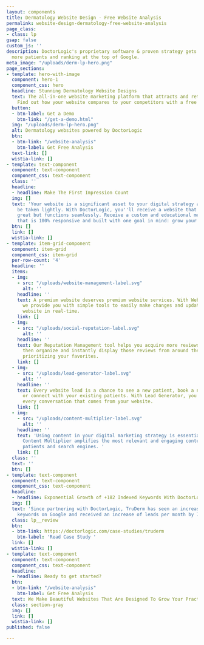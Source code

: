 ```yaml
---
layout: components
title: Dermatology Website Design - Free Website Analysis
permalink: website-design-dermatology-free-website-analysis
page_class:
- class: lp
gsap: false
custom_js: ''
description: DoctorLogic's proprietary software & proven strategy gets you found by
  more patients and ranking at the top of Google.
meta_image: "/uploads/derm-lp-hero.png"
page_sections:
- template: hero-with-image
  component: hero-1
  component_css: hero
  headline: Stunning Dermatology Website Designs
  text: The all-in-one website marketing platform that attracts and retains more patients.
    Find out how your website compares to your competitors with a free website analysis.
  button:
  - btn-label: Get a Demo
    btn-link: "/get-a-demo.html"
  img: "/uploads/derm-lp-hero.png"
  alt: Dermatology websites powered by DoctorLogic
  btn:
  - btn-link: "/website-analysis"
    btn-label: Get Free Analysis
  text-link: []
  wistia-link: []
- template: text-component
  component: text-component
  component_css: text-component
  class: ''
  headline:
  - headline: Make The First Impression Count
  img: []
  text: 'Your website is a significant asset to your digital strategy and should not
    be taken lightly. With DoctorLogic, you''ll receive a website that not only looks
    great but functions seamlessly. Receive a custom and educational medical website
    that is 100% responsive and built with one goal in mind: grow your practice.'
  btn: []
  link: []
  wistia-link: []
- template: item-grid-component
  component: item-grid
  component_css: item-grid
  per-row-count: '4'
  headline: ''
  items:
  - img:
    - src: "/uploads/website-management-label.svg"
      alt: ''
    headline: ''
    text: A premium website deserves premium website services. With Website Management,
      we provide you with simple tools to easily make changes and updates to your
      website in real-time.
    link: []
  - img:
    - src: "/uploads/social-reputation-label.svg"
      alt: ''
    headline: ''
    text: Our Reputation Management tool helps you acquire more reviews from patients
      then organize and instantly display those reviews from around the web while
      prioritizing your favorites.
    link: []
  - img:
    - src: "/uploads/lead-generator-label.svg"
      alt: ''
    headline: ''
    text: Every website lead is a chance to see a new patient, book a new consultation,
      or connect with your existing patients. With Lead Generator, you can manage
      every conversation that comes from your website.
    link: []
  - img:
    - src: "/uploads/content-multiplier-label.svg"
      alt: ''
    headline: ''
    text: 'Using content in your digital marketing strategy is essential to SEO. DoctorLogic''s
      Content Multiplier amplifies the most relevant and engaging content pages for
      patients and search engines. '
    link: []
  class: ''
  text: ''
  btn: []
- template: text-component
  component: text-component
  component_css: text-component
  headline:
  - headline: Exponential Growth of +182 Indexed Keywords With DoctorLogic
  img: []
  text: 'Since partnering with DoctorLogic, TruDerm has seen an increase of 182% indexed
    keywords on Google and received an increase of leads per month by 74%. '
  class: lp__review
  btn:
  - btn-link: https://doctorlogic.com/case-studies/truderm
    btn-label: 'Read Case Study '
  link: []
  wistia-link: []
- template: text-component
  component: text-component
  component_css: text-component
  headline:
  - headline: Ready to get started?
  btn:
  - btn-link: "/website-analysis"
    btn-label: Get Free Analysis
  text: We Make Beautiful Websites That Are Designed To Grow Your Practice
  class: section-gray
  img: []
  link: []
  wistia-link: []
published: false

---
```


